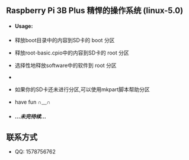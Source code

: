 ## Raspberry Pi 3B Plus 精悍的操作系统 (linux-5.0)

* #### Usage:
* 释放boot目录中的内容到SD卡的 boot 分区
* 释放root-basic.cpio中的内容到SD卡的 root 分区
* 选择性地释放software中的软件到 root 分区
*
* 如果你的SD卡还未进行分区,可以使用mkpart脚本帮助分区
* have fun    ∩﹏∩

* ##### ...未完待续...

## 联系方式

* QQ: 1578756762
